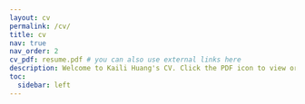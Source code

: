 ```yaml
---
layout: cv
permalink: /cv/
title: cv
nav: true
nav_order: 2
cv_pdf: resume.pdf # you can also use external links here
description: Welcome to Kaili Huang's CV. Click the PDF icon to view or download the full resume.
toc:
  sidebar: left
---
```


